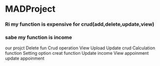 # MADProject
### Ri my function is expensive for crud(add,delete,update,view)
### sabe my function is income
our projct 
Delete fun
Crud operation 
View 
Upload
Update crud 
Calculation function 
Setting option 
creat function 
Update income 
View appoinment
update appoinment 
